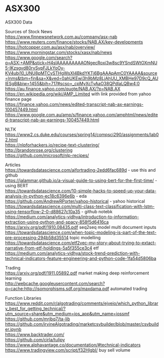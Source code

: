 # ASX300  
ASX300 Data  

Sources of Stock News   
https://www.finnewsnetwork.com.au/company/asx-nab  
https://www.reuters.com/finance/stocks/NAB.AX/key-developments  
https://hotcopper.com.au/asx/nab/overview/  
https://www.morningstar.com/stocks/xasx/nab/news  
https://www.google.com/search?q=ASX:+AMP&stick=H4sIAAAAAAAAAONgecRoxi3w8sc9YSndSWtOXmNU5-IKzsgvd80rySypFJLkYoOy-KV4ubj10_UNU8pMTCvSTHgWsXI4BkdYKTj6BgAAApAmC0YAAAA&source=lnms&tbm=fin&sa=X&ved=0ahUKEwi3h9bMz8LjAhUU_XMBHe97D9cQ_AUIESgB&biw=1455&bih=717#scso=_cpMyXcTyAaO38QPdlaLQBw4:0  
https://au.finance.yahoo.com/quote/NAB.AX/?p=NAB.AX  
https://en.wikipedia.org/wiki/AMP_Limited with link provided from yahoo finance page  
https://finance.yahoo.com/news/edited-transcript-nab-ax-earnings-100457449.html
https://www.google.com.au/amp/s/finance.yahoo.com/amphtml/news/edited-transcript-nab-ax-earnings-100457449.html  

NLTK  
https://www2.cs.duke.edu/courses/spring14/compsci290/assignments/lab02.html  
https://nlpforhackers.io/recipe-text-clustering/  
http://brandonrose.org/clustering  
https://github.com/microsoft/nlp-recipes/  

Articles  
https://towardsdatascience.com/aifortrading-2edd6fac689d - use this and github  
https://jalammar.github.io/a-visual-guide-to-using-bert-for-the-first-time/  - using BERT  
https://towardsdatascience.com/10-simple-hacks-to-speed-up-your-data-analysis-in-python-ec18c6396e6b  - eda  
https://github.com/AndrewRPorter/yahoo-historical - yahoo historical  
https://towardsdatascience.com/multi-class-text-classification-with-lstm-using-tensorflow-2-0-d88627c10a35 - github notebk  
https://medium.com/analytics-vidhya/introduction-to-information-extraction-using-python-and-spacy-858f5d6416ca  
https://arxiv.org/pdf/1910.08435.pdf seq2seq model multi document inputs  
https://towardsdatascience.com/when-topic-modeling-is-part-of-the-text-pre-processing-294b58d35514  topic modelling  
https://towardsdatascience.com/etf2vec-my-story-about-trying-to-extact-narrative-from-etf-holdings-5a5f355ce3c4  etf  
https://medium.com/analytics-vidhya/stock-trend-prediction-with-technical-indicators-feature-engineering-and-python-code-1fa54d5806ba  

Trading  
https://arxiv.org/pdf/1911.05892.pdf market making deep reinforcement learning  
http://webcache.googleusercontent.com/search?q=cache:http://isomorphisms.sdf.org/maxdama.pdf  automated trading  


Function Libraries
https://www.reddit.com/r/algotrading/comments/ejveio/which_python_library_best_for_getting_technical/?utm_source=share&utm_medium=ios_app&utm_name=iossmf  
https://github.com/mrjbq7/ta-lib  
https://github.com/irvineAlgotrading/marketcsvbuilder/blob/master/csvbuilder.ipynb  
https://www.backtrader.com/  
https://github.com/cirla/tulipy  
https://www.alphavantage.co/documentation/#technical-indicators  
https://www.tradingview.com/script/f32HlgbI/  buy sell volume  







